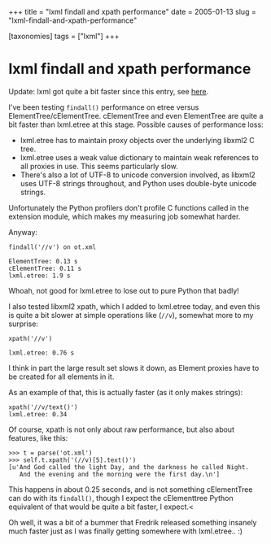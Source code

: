 +++
title = "lxml findall and xpath performance"
date = 2005-01-13
slug = "lxml-findall-and-xpath-performance"

[taxonomies]
tags = ["lxml"]
+++

# lxml findall and xpath performance

Update: lxml got quite a bit faster since this entry, see [here](@/posts/lxml-performance-progress.md).

I've been testing `findall()` performance on etree versus
ElementTree/cElementTree. cElementTree and even ElementTree are quite a
bit faster than lxml.etree at this stage. Possible causes of performance
loss:

- lxml.etree has to maintain proxy objects over the underlying libxml2 C
  tree.
- lxml.etree uses a weak value dictionary to maintain weak references to
  all proxies in use. This seems particularly slow.
- There's also a lot of UTF-8 to unicode conversion involved, as libxml2
  uses UTF-8 strings throughout, and Python uses double-byte unicode
  strings.

Unfortunately the Python profilers don't profile C functions called in
the extension module, which makes my measuring job somewhat harder.

Anyway:

    findall('//v') on ot.xml

    ElementTree: 0.13 s
    cElementTree: 0.11 s
    lxml.etree: 1.9 s

Whoah, not good for lxml.etree to lose out to pure Python that badly!

I also tested libxml2 xpath, which I added to lxml.etree today, and even
this is quite a bit slower at simple operations like (`//v`), somewhat
more to my surprise:

    xpath('//v')

    lxml.etree: 0.76 s

I think in part the large result set slows it down, as Element proxies
have to be created for all elements in it.

As an example of that, this is actually faster (as it only makes
strings):

    xpath('//v/text()')
    lxml.etree: 0.34

Of course, xpath is not only about raw performance, but also about
features, like this:

    >>> t = parse('ot.xml')
    >>> self.t.xpath('(//v)[5].text()')
    [u'And God called the light Day, and the darkness he called Night.
       And the evening and the morning were the first day.\n']

This happens in about 0.25 seconds, and is not something cElementTree
can do with its `findall()`, though I expect the cElementtree Python
equivalent of that would be quite a bit faster, I expect.\<

Oh well, it was a bit of a bummer that Fredrik released something
insanely much faster just as I was finally getting somewhere with
lxml.etree.. :)
